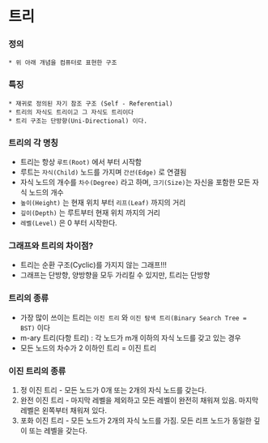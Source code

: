 # 트리

### 정의
    * 위 아래 개념을 컴퓨터로 표현한 구조

### 특징
    * 재귀로 정의된 자기 참조 구조 (Self - Referential)
    * 트리의 자식도 트리이고 그 자식도 트리이다
    * 트리 구조는 단방향(Uni-Directional) 이다.
    
### 트리의 각 명칭

* 트리는 항상 `루트(Root)` 에서 부터 시작함
* 루트는 `자식(Child)` 노드를 가지며 `간선(Edge)` 로 연결됨
* 자식 노드의 개수를 `차수(Degree)` 라고 하며, `크기(Size)`는 자신을 포함한 모든 자식 노드의 개수
* `높이(Height)` 는 현재 위치 부터 `리프(Leaf)` 까지의 거리
* `깊이(Depth)` 는 루트부터 현재 위치 까지의 거리
* `레벨(Level)` 은 0 부터 시작한다.

### 그래프와 트리의 차이점?

* 트리는 순환 구조(Cyclic)를 가지지 않는 그래프!!!
* 그래프는 단방향, 양방향을 모두 가리킬 수 있지만, 트리는 단방향

### 트리의 종류

* 가장 많이 쓰이는 트리는 `이진 트리` 와 `이진 탐색 트리(Binary Search Tree = BST)` 이다
* m-ary 트리(다항 트리) : 각 노드가 m개 이하의 자식 노드를 갖고 있는 경우
* 모든 노드의 차수가 2 이하인 트리 = 이진 트리

### 이진 트리의 종류
1. 정 이진 트리 - 모든 노드가 0개 또는 2개의 자식 노드를 갖는다.
2. 완전 이진 트리 - 마지막 레벨을 제외하고 모든 레벨이 완전히 채워져 있음. 마지막 레벨은 왼쪽부터 채워져 있다.
3. 포화 이진 트리 - 모든 노드가 2개의 자식 노드를 가짐. 모든 리프 노드가 동일한 깊이 또는 레벨을 갖는다.



